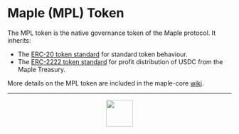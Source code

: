 # Maple (MPL) Token

The MPL token is the native governance token of the Maple protocol. It inherits:
- The [ERC-20 token standard](https://github.com/ethereum/EIPs/issues/20) for standard token behaviour.
- The [ERC-2222 token standard](https://github.com/ethereum/EIPs/issues/2222) for profit distribution of USDC from the Maple Treasury.

More details on the MPL token are included in the maple-core [wiki](https://github.com/maple-labs/maple-core/wiki/MPL-Token).

---


<p align="center">
  <img src="https://maple.finance/static/logo-52b94a65fa2c9a7c9ede3cb978b2408f.png" height="60" />
</p>
